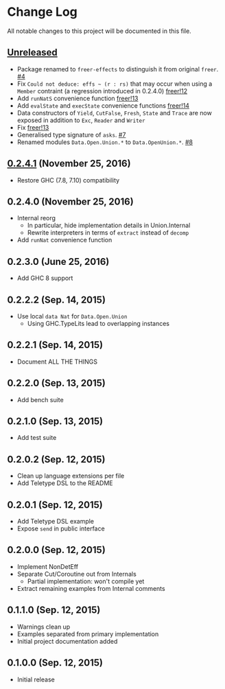 # Change Log

All notable changes to this project will be documented in this file.

## [Unreleased]

* Package renamed to `freer-effects` to distinguish it from original `freer`.
  [#4](https://github.com/IxpertaSolutions/freer-effects/issues/4)
* Fix `Could not deduce: effs ~ (r : rs)` that may occur when using
  a `Member` contraint (a regression introduced in 0.2.4.0)
  [freer!12](https://gitlab.com/queertypes/freer/merge_requests/12)
* Add `runNatS` convenience function
  [freer!13](https://gitlab.com/queertypes/freer/merge_requests/13)
* Add `evalState` and `execState` convenience functions
  [freer!14](https://gitlab.com/queertypes/freer/merge_requests/14)
* Data constructors of `Yield`, `CutFalse`, `Fresh`, `State` and `Trace`
  are now exposed in addition to `Exc`, `Reader` and `Writer`
* Fix [freer!13](https://gitlab.com/queertypes/freer/merge_requests/13)
* Generalised type signature of `asks`.
  [#7](https://github.com/IxpertaSolutions/freer-effects/issues/7)
* Renamed modules `Data.Open.Union.*` to `Data.OpenUnion.*`.
  [#8](https://github.com/IxpertaSolutions/freer-effects/issues/8)

## [0.2.4.1] (November 25, 2016)

* Restore GHC (7.8, 7.10) compatibility

## 0.2.4.0 (November 25, 2016)

* Internal reorg
  * In particular, hide implementation details in Union.Internal
  * Rewrite interpreters in terms of `extract` instead of `decomp`
* Add `runNat` convenience function

## 0.2.3.0 (June 25, 2016)

* Add GHC 8 support

## 0.2.2.2 (Sep. 14, 2015)

* Use local `data Nat` for `Data.Open.Union`
  * Using GHC.TypeLits lead to overlapping instances

## 0.2.2.1 (Sep. 14, 2015)

* Document ALL THE THINGS

## 0.2.2.0 (Sep. 13, 2015)

* Add bench suite

## 0.2.1.0 (Sep. 13, 2015)

* Add test suite

## 0.2.0.2 (Sep. 12, 2015)

* Clean up language extensions per file
* Add Teletype DSL to the README

## 0.2.0.1 (Sep. 12, 2015)

* Add Teletype DSL example
* Expose `send` in public interface

## 0.2.0.0 (Sep. 12, 2015)

* Implement NonDetEff
* Separate Cut/Coroutine out from Internals
  * Partial implementation: won't compile yet
* Extract remaining examples from Internal comments

## 0.1.1.0 (Sep. 12, 2015)

* Warnings clean up
* Examples separated from primary implementation
* Initial project documentation added

## 0.1.0.0 (Sep. 12, 2015)

* Initial release

[Unreleased]: https://github.com/IxpertaSolutions/freer/compare/0.2.4.1...HEAD
[0.2.4.1]: https://github.com/IxpertaSolutions/freer/compare/0.2.4.0...0.2.4.1
